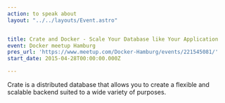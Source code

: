 ```yaml
---
action: to speak about
layout: "../../layouts/Event.astro"


title: Crate and Docker - Scale Your Database like Your Application
event: Docker meetup Hamburg
pres_url: 'https://www.meetup.com/Docker-Hamburg/events/221545081/'
start_date: 2015-04-28T00:00:00.000Z

---
```


Crate is a distributed database that allows you to create a flexible and scalable backend suited to a wide variety of purposes.
